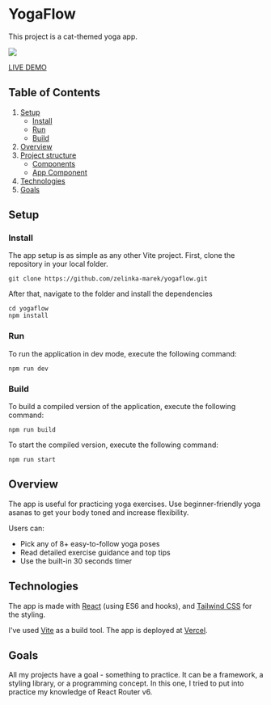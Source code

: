# YogaFlow

This project is a cat-themed yoga app.

![](https://github.com/zelinka-marek/yogaflow/assets/97283432/ef40b822-a709-49b1-938c-c27168fb7d77)

[LIVE DEMO](https://yogaflow-mzelinka17.vercel.app/)

## Table of Contents

1. [Setup](#setup)
   - [Install](#install)
   - [Run](#run)
   - [Build](#build)
2. [Overview](#overview)
3. [Project structure](#project_structure)
   - [Components](#components)
   - [App Component](#app)
4. [Technologies](#technologies)
5. [Goals](#goals)

## Setup<a name="overview"></a>

### Install<a name="install"></a>

The app setup is as simple as any other Vite project. First, clone the repository in your local folder.

```
git clone https://github.com/zelinka-marek/yogaflow.git
```

After that, navigate to the folder and install the dependencies

```
cd yogaflow
npm install
```

### Run<a name="run"></a>

To run the application in dev mode, execute the following command:

```
npm run dev
```

### Build<a name="build"></a>

To build a compiled version of the application, execute the following command:

```
npm run build
```

To start the compiled version, execute the following command:

```
npm run start
```

## Overview<a name="overview"></a>

The app is useful for practicing yoga exercises. Use beginner-friendly yoga asanas to get your body toned and increase flexibility.

Users can:

- Pick any of 8+ easy-to-follow yoga poses
- Read detailed exercise guidance and top tips
- Use the built-in 30 seconds timer

## Technologies<a name="technologies"></a>

The app is made with [React](https://reactjs.org/) (using ES6 and hooks), and [Tailwind CSS](https://tailwindcss.com/) for the styling.

I've used [Vite](https://vitejs.dev/) as a build tool. The app is deployed at [Vercel](https://vercel.com/).

## Goals<a name="goals"></a>

All my projects have a goal - something to practice. It can be a framework, a styling library, or a programming concept. In this one, I tried to put into practice my knowledge of React Router v6.

